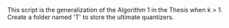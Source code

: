 This script is the generalization of the Algorithm 1 in the Thesis when k > 1. Create a folder named 'T' to store the ultimate quantizers.  
